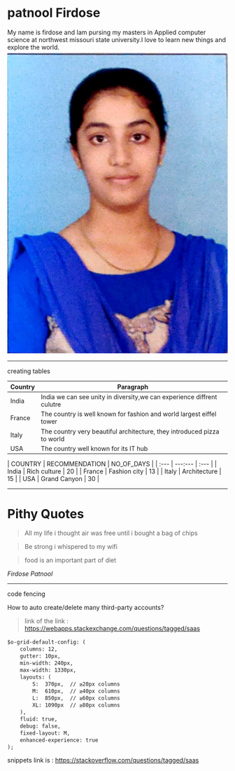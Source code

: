 # patnool Firdose
My name is firdose and Iam pursing my masters in Applied computer science at northwest missouri state university.I love to learn new things and explore the world.
![my_pic](https://github.com/patnool/assignment2-patnool1/blob/main/my_pic.jpg)

---
creating tables 

| Country  | Paragraph                                                              |
| ---      | ---                                                                    |
| India    | India we can see unity in diversity,we can experience diffrent culutre |
| France   | The country is well known for fashion and world largest eiffel tower|
| Italy    | The country very beautiful architecture, they introduced pizza to world|
| USA      | The country well known for its IT hub                                   |

| COUNTRY | RECOMMENDATION | NO_OF_DAYS  |
| :---    | ---:---            | :---       |
| India   | Rich culture    | 20         |
| France  | Fashion city    | 13         |
| Italy   | Architecture    | 15         |
| USA     | Grand Canyon    | 30         |

---
# Pithy Quotes 

> All my life i thought air was free until i bought a bag of chips

>Be strong i whispered to my wifi

>food is an important part of diet
 
 *Firdose Patnool*

 ---
 code fencing

 How to auto create/delete many third-party accounts?

 >link of the link : https://webapps.stackexchange.com/questions/tagged/saas

```
$o-grid-default-config: (
    columns: 12,
    gutter: 10px,
    min-width: 240px,
    max-width: 1330px,
    layouts: (
        S:  370px,  // ≥20px columns
        M:  610px,  // ≥40px columns
        L:  850px,  // ≥60px columns
        XL: 1090px  // ≥80px columns
    ),
    fluid: true,
    debug: false,
    fixed-layout: M,
    enhanced-experience: true
);

```

snippets link is : https://stackoverflow.com/questions/tagged/saas

